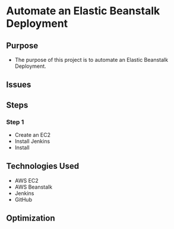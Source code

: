 # Automate an Elastic Beanstalk Deployment

## Purpose
* The purpose of this project is to automate an Elastic Beanstalk Deployment.

## Issues

## Steps

### Step 1

* Create an EC2
* Install Jenkins
* Install 
## Technologies Used
* AWS EC2
* AWS Beanstalk
* Jenkins
* GitHub
## Optimization
